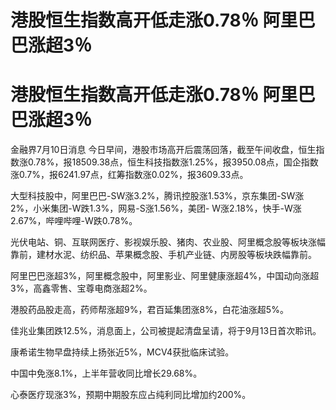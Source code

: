 # 港股恒生指数高开低走涨0.78％ 阿里巴巴涨超3％

# 港股恒生指数高开低走涨0.78％ 阿里巴巴涨超3％

金融界7月10日消息
今日早间，港股市场高开后震荡回落，截至午间收盘，恒生指数涨0.78%，报18509.38点，恒生科技指数涨1.25%，报3950.08点，国企指数涨0.7%，报6241.97点，红筹指数涨0.02%，报3609.33点。

大型科技股中，阿里巴巴-SW涨3.2%，腾讯控股涨1.53%，京东集团-SW涨2%，小米集团-W跌1.3%，网易-S涨1.56%，美团-
W涨2.18%，快手-W涨2.67%，哔哩哔哩-W跌0.78%。

光伏电站、铜、互联网医疗、影视娱乐股、猪肉、农业股、阿里概念股等板块涨幅靠前，建材水泥、纺织品、苹果概念股、手机产业链、内房股等板块跌幅靠前。

阿里巴巴涨超3%，阿里概念股中，阿里影业、阿里健康涨超4%，中国动向涨超3%，高鑫零售、宝尊电商涨超2%。

港股药品股走高，药师帮涨超9%，君百延集团涨8%，白花油涨超5%。

佳兆业集团跌12.5%，消息面上，公司被提起清盘呈请，将于9月13日首次聆讯。

康希诺生物早盘持续上扬张近5%，MCV4获批临床试验。

中国中免涨8.1%，上半年营收同比增长29.68%。

心泰医疗现涨3%，预期中期股东应占纯利同比增加约200%。

